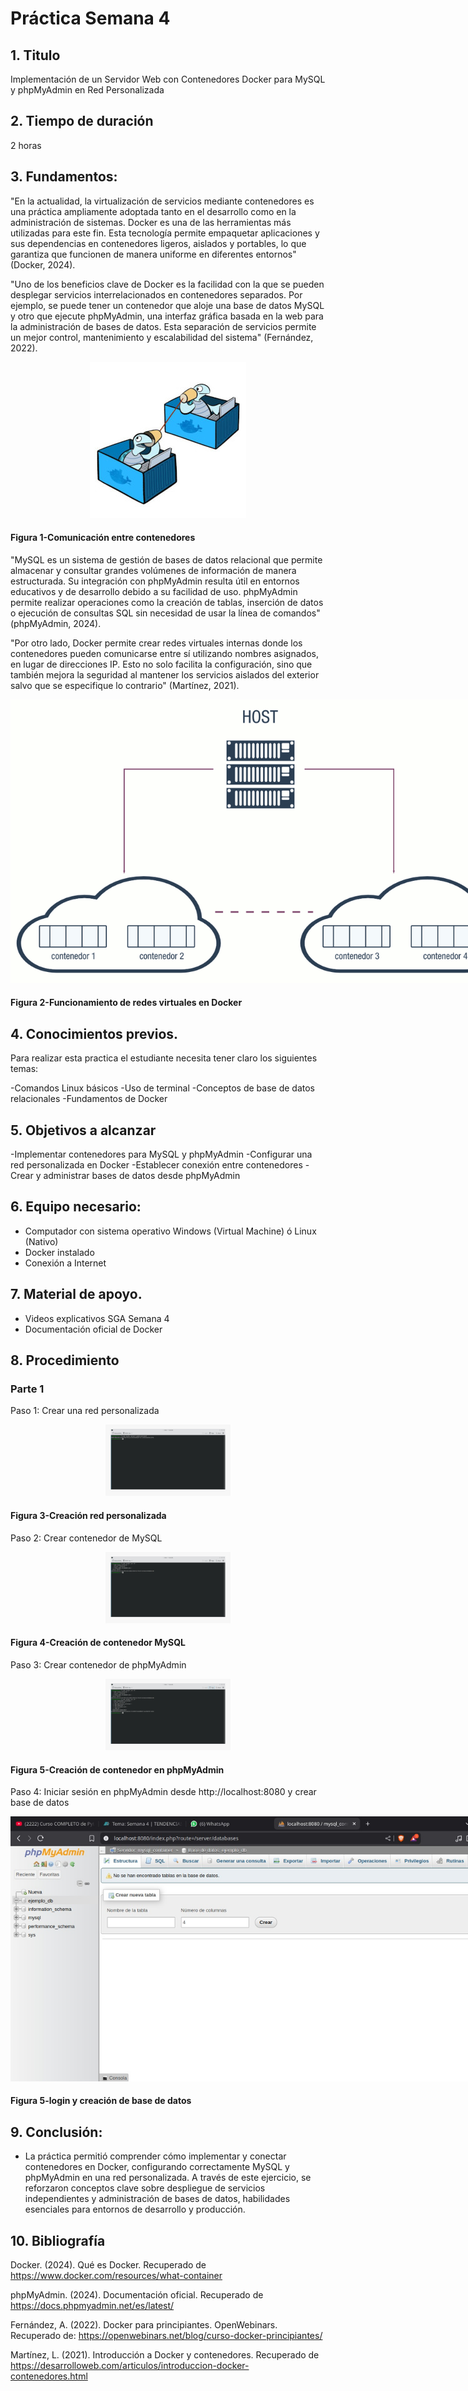 # Práctica Semana 4
## 1. Titulo
Implementación de un Servidor Web con Contenedores Docker para MySQL y phpMyAdmin en Red Personalizada
## 2. Tiempo de duración
2 horas
## 3. Fundamentos:

"En la actualidad, la virtualización de servicios mediante contenedores es una práctica ampliamente adoptada tanto en el desarrollo como en la administración de sistemas. Docker es una de las herramientas más utilizadas para este fin. Esta tecnología permite empaquetar aplicaciones y sus dependencias en contenedores ligeros, aislados y portables, lo que garantiza que funcionen de manera uniforme en diferentes entornos" (Docker, 2024).

"Uno de los beneficios clave de Docker es la facilidad con la que se pueden desplegar servicios interrelacionados en contenedores separados. Por ejemplo, se puede tener un contenedor que aloje una base de datos MySQL y otro que ejecute phpMyAdmin, una interfaz gráfica basada en la web para la administración de bases de datos. Esta separación de servicios permite un mejor control, mantenimiento y escalabilidad del sistema" (Fernández, 2022).

<p align="center">
  <img src="./assets/redes.jpg" style="max-width: 800px;">
</p>

#### Figura 1-Comunicación entre contenedores

"MySQL es un sistema de gestión de bases de datos relacional que permite almacenar y consultar grandes volúmenes de información de manera estructurada. Su integración con phpMyAdmin resulta útil en entornos educativos y de desarrollo debido a su facilidad de uso. phpMyAdmin permite realizar operaciones como la creación de tablas, inserción de datos o ejecución de consultas SQL sin necesidad de usar la línea de comandos" (phpMyAdmin, 2024).

"Por otro lado, Docker permite crear redes virtuales internas donde los contenedores pueden comunicarse entre sí utilizando nombres asignados, en lugar de direcciones IP. Esto no solo facilita la configuración, sino que también mejora la seguridad al mantener los servicios aislados del exterior salvo que se especifique lo contrario" (Martínez, 2021).

<p align="center">
  <img src="./assets/redes2.png" style="max-width: 800px;">
</p>

#### Figura 2-Funcionamiento de redes virtuales en Docker


## 4. Conocimientos previos.

Para realizar esta practica el estudiante necesita tener claro los siguientes temas:

-Comandos Linux básicos
-Uso de terminal
-Conceptos de base de datos relacionales
-Fundamentos de Docker

## 5. Objetivos a alcanzar

-Implementar contenedores para MySQL y phpMyAdmin
-Configurar una red personalizada en Docker
-Establecer conexión entre contenedores
-Crear y administrar bases de datos desde phpMyAdmin

## 6. Equipo necesario:

- Computador con sistema operativo Windows (Virtual Machine) ó Linux (Nativo)
- Docker instalado 
- Conexión a Internet

## 7. Material de apoyo.

- Videos explicativos SGA Semana 4
- Documentación oficial de Docker

## 8. Procedimiento

### Parte 1

Paso 1: Crear una red personalizada
<p align="center">
  <img src="./assets/1.jpg" style="max-width: 200px;">
</p>

#### Figura 3-Creación red personalizada

Paso 2: Crear contenedor de MySQL

<p align="center">
  <img src="./assets/2.jpg" style="max-width: 200px;">
</p>

#### Figura 4-Creación de contenedor MySQL

Paso 3: Crear contenedor de phpMyAdmin

<p align="center">
  <img src="./assets/3.jpg" style="max-width: 200px;">
</p>

#### Figura 5-Creación de contenedor en phpMyAdmin

Paso 4: Iniciar sesión en phpMyAdmin desde http://localhost:8080 y crear base de datos

<p align="center">
  <img src="./assets/4.jpg" style="max-width: 800px;">
</p>

#### Figura 5-login y creación de base de datos



## 9. Conclusión:

- La práctica permitió comprender cómo implementar y conectar contenedores en Docker, configurando correctamente MySQL y phpMyAdmin en una red personalizada. A través de este ejercicio, se reforzaron conceptos clave sobre despliegue de servicios independientes y administración de bases de datos, habilidades esenciales para entornos de desarrollo y producción.

## 10. Bibliografía

Docker. (2024). Qué es Docker. Recuperado de https://www.docker.com/resources/what-container

phpMyAdmin. (2024). Documentación oficial. Recuperado de https://docs.phpmyadmin.net/es/latest/

Fernández, A. (2022). Docker para principiantes. OpenWebinars. Recuperado de: https://openwebinars.net/blog/curso-docker-principiantes/

Martínez, L. (2021). Introducción a Docker y contenedores. Recuperado de https://desarrolloweb.com/articulos/introduccion-docker-contenedores.html